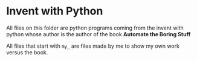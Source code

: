 # Invent with Python
All files on this folder are python programs coming from the invent with python whose author is the author of the book **Automate the Boring Stuff**

All files that start with `my_` are files made by me to show my own work versus the book.